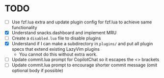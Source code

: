 # TODO

- [ ] Use fzf.lua extra and update plugin config for fzf.lua to achieve same functionality
- [x] Understand snacks.dashboard and implement MRU
- [ ] Create a `disabled.lua` file to disable plugins
- [x] Understand if I can make a subdirectory in `plugins/` and put all plugin specs that extend existing LazyVim plugins
  - You cannot do this without extra work.
- [ ] Update commit.lua prompt for CopilotChat so it escapes the <> brackets
- [ ] Update commit.lua prompt to encourage shorter commit message (omit optional body if possible)

